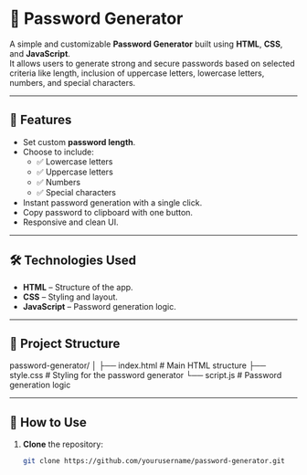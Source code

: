 # 🔑 Password Generator

A simple and customizable **Password Generator** built using **HTML**, **CSS**, and **JavaScript**.  
It allows users to generate strong and secure passwords based on selected criteria like length, inclusion of uppercase letters, lowercase letters, numbers, and special characters.

---

## 📌 Features
- Set custom **password length**.
- Choose to include:
  - ✅ Lowercase letters
  - ✅ Uppercase letters
  - ✅ Numbers
  - ✅ Special characters
- Instant password generation with a single click.
- Copy password to clipboard with one button.
- Responsive and clean UI.

---

## 🛠️ Technologies Used
- **HTML** – Structure of the app.
- **CSS** – Styling and layout.
- **JavaScript** – Password generation logic.

---


## 📂 Project Structure
password-generator/
│
├── index.html # Main HTML structure
├── style.css # Styling for the password generator
└── script.js # Password generation logic


---

## 📖 How to Use
1. **Clone** the repository:
   ```bash
   git clone https://github.com/yourusername/password-generator.git

